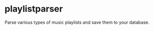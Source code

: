 playlistparser
==============

Parse various types of music playlists and save them to your database.
